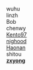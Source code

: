 wuhu  
linzh  
Bob  
chenwy  
[Kento97](https://github.com/Kento97)  
[nighood](https://github.com/nighood)  
[Haonan](https://github.com/Haonan-Zhang)  
shitou  
**[zxyong](https://github.com/ZxyongYo)** 
